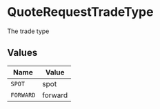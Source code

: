 # QuoteRequestTradeType

The trade type


## Values

| Name      | Value     |
| --------- | --------- |
| `SPOT`    | spot      |
| `FORWARD` | forward   |